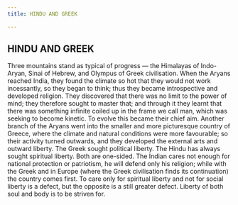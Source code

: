 ```yaml
---
title: HINDU AND GREEK

---
```





  

## HINDU AND GREEK

Three mountains stand as typical of progress — the Himalayas of
Indo-Aryan, Sinai of Hebrew, and Olympus of Greek civilisation. When the
Aryans reached India, they found the climate so hot that they would not
work incessantly, so they began to think; thus they became introspective
and developed religion. They discovered that there was no limit to the
power of mind; they therefore sought to master that; and through it they
learnt that there was something infinite coiled up in the frame we call
man, which was seeking to become kinetic. To evolve this became their
chief aim. Another branch of the Aryans went into the smaller and more
picturesque country of Greece, where the climate and natural conditions
were more favourable; so their activity turned outwards, and they
developed the external arts and outward liberty. The Greek sought
political liberty. The Hindu has always sought spiritual liberty. Both
are one-sided. The Indian cares not enough for national protection or
patriotism, he will defend only his religion; while with the Greek and
in Europe (where the Greek civilisation finds its continuation) the
country comes first. To care only for spiritual liberty and not for
social liberty is a defect, but the opposite is a still greater defect.
Liberty of both soul and body is to be striven for.


